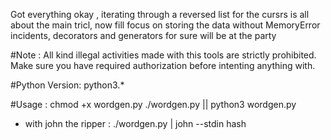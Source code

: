  Got everything okay , iterating through a reversed list for the cursrs is all about the main tricl, now fill focus on storing the data without MemoryError incidents, decorators and generators for sure will be at the party

#Note :
All kind illegal activities made with this tools are strictly prohibited. Make sure you have required authorization before intenting anything with.

#Python Version:
python3.*

#Usage :
chmod +x wordgen.py 
./wordgen.py || python3 wordgen.py

- with john the ripper : ./wordgen.py | john --stdin hash
 
